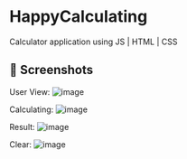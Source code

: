 # HappyCalculating
Calculator application using JS | HTML | CSS

## 📸 Screenshots

User View:
![image](https://user-images.githubusercontent.com/56352064/194922126-4367e36a-b721-4312-b61e-75a07f7a1297.png)

Calculating:
![image](https://user-images.githubusercontent.com/56352064/194922185-2e1341d6-8e6a-4b1c-9eb3-fa5ec28cddef.png)

Result:
![image](https://user-images.githubusercontent.com/56352064/194922227-f04e31e6-82f8-4d19-8e54-ad3cf175ec96.png)

Clear:
![image](https://user-images.githubusercontent.com/56352064/194922257-e374bb1b-9e69-4129-9818-651b4ac07e45.png)
